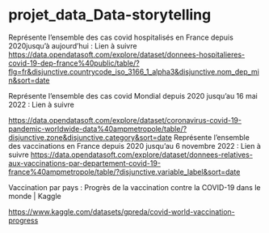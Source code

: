 ﻿# projet_data_Data-storytelling
Représente l’ensemble des cas covid hospitalisés en France depuis 2020jusqu’à aujourd’hui : Lien à suivre 
https://data.opendatasoft.com/explore/dataset/donnees-hospitalieres-covid-19-dep-france%40public/table/?flg=fr&disjunctive.countrycode_iso_3166_1_alpha3&disjunctive.nom_dep_min&sort=date

Représente l’ensemble des cas covid Mondial depuis 2020 jusqu’au 16 mai 2022 : Lien à suivre 

https://data.opendatasoft.com/explore/dataset/coronavirus-covid-19-pandemic-worldwide-data%40ampmetropole/table/?disjunctive.zone&disjunctive.category&sort=date
Représente l’ensemble des vaccinations en France depuis 2020 jusqu’au 6 novembre 2022 : Lien à suivre 
https://data.opendatasoft.com/explore/dataset/donnees-relatives-aux-vaccinations-par-departement-covid-19-france%40ampmetropole/table/?disjunctive.variable_label&sort=date

Vaccination par pays :       Progrès de la vaccination contre la COVID-19 dans le monde | Kaggle 

 https://www.kaggle.com/datasets/gpreda/covid-world-vaccination-progress
